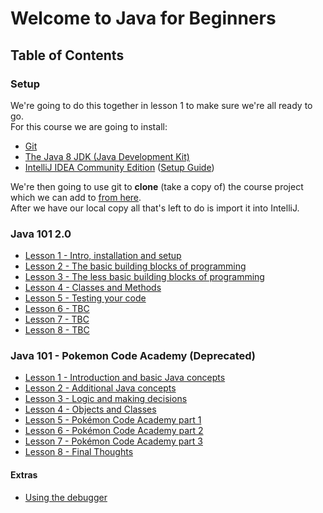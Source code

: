# Welcome to Java for Beginners

## Table of Contents
### Setup
We're going to do this together in lesson 1 to make sure we're all ready to go.  
For this course we are going to install:

* [Git](https://git-scm.com/downloads)
* [The Java 8 JDK (Java Development Kit)](http://www.oracle.com/technetwork/java/javase/downloads/index.html)
* [IntelliJ IDEA Community Edition](https://www.jetbrains.com/idea/download)
([Setup Guide](intellij-setup.md))

We're then going to use git to **clone** (take a copy of) the course project which we can add to [from here](https://github.com/Ben-Woolley/java-for-beginners).  
After we have our local copy all that's left to do is import it into IntelliJ.

### Java 101 2.0
* [Lesson 1 - Intro, installation and setup](calculator/lesson1.md)
* [Lesson 2 - The basic building blocks of programming](calculator/lesson2.md)
* [Lesson 3 - The less basic building blocks of programming](calculator/lesson3.md)
* [Lesson 4 - Classes and Methods](calculator/lesson4.md)
* [Lesson 5 - Testing your code](calculator/lesson5.md)
* [Lesson 6 - TBC](calculator/lesson6.md)
* [Lesson 7 - TBC](calculator/lesson7.md)
* [Lesson 8 - TBC](calculator/lesson8.md)

### Java 101 - Pokemon Code Academy (Deprecated)
* [Lesson 1 - Introduction and basic Java concepts](pokemon/lesson1.md)
* [Lesson 2 - Additional Java concepts](pokemon/lesson2.md)
* [Lesson 3 - Logic and making decisions](pokemon/lesson3.md)
* [Lesson 4 - Objects and Classes](pokemon/lesson4.md)
* [Lesson 5 - Pokémon Code Academy part 1](pokemon/lesson5.md)
* [Lesson 6 - Pokémon Code Academy part 2](pokemon/lesson6.md)
* [Lesson 7 - Pokémon Code Academy part 3](pokemon/lesson7.md)
* [Lesson 8 - Final Thoughts](pokemon/lesson8.md)

#### Extras
* [Using the debugger](extra/debugging.md)
